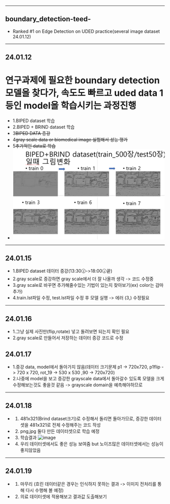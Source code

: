 
---
## boundary_detection-teed-
 -  Ranked #1 on Edge Detection on UDED practice(several image dataset 24.01.12)
---
## 24.01.12 

# 연구과제에 필요한 boundary detection 모델을 찾다가, 속도도 빠르고 uded data 1등인 model을 학습시키는 과정진행
- 1.BIPED dataset 학습 
- 2.BIPED + BRIND dataset 학습
- 3~~BIPED DATA 증강~~
- 4~~gray scale data or biomedical image 실험해서 성능 평가~~
- 5~~추가적인 data로 학습~~
- <img src="240112/TEED-main/TEED-main/checkpoints/스크린샷 2024-01-12 184036.png" alt="설명">
---
## 24.01.15
- 1.BIPED dataset 데이터 증강(13:30🕜->18:00🕡끝)
- 2.gray scale로 증강하면 gray scale에서 더 잘 나올까 생각 -> 코드 수정중
- 3.gray scale로 바꾸면 추가해줄수있는 기법이 있는지 찾아보기(ex) color는 감마추가)
- 4.train.lst파일 수정, test.lst파일 수정 후 모델 실행 -> 에러 (3,) 수정필요
---
## 24.01.16
- 1.그냥 실제 사진만(flip,rotate) 넣고 돌려보면 되는지 확인 필요
- 2.gray scale로 만들어서 저장하는 데이터 증강 코드로 수정 
## 24.01.17
- 1.증강 data, model에서 돌아가지 않음(데이터 크기문제 p1 -> 720x720, p1flip -> 720 x 720, rot_19 -> 530 x 530 ,90 -> 720x720)
- 2.나중에 model을 보고 증강한 grayscale data에서 돌아갈수 있도록 모델을 크게 수정해보는것도 좋을것 같음 -> grayscale domain을 예측해야하므로 
---
## 24.01.18
- 1. 481x321(Brind dataset크기)로 수정해서 돌리면 돌아가므로, 증강한 데이터셋을 481x321로 전체 수정해주는 코드 작성
- 2. png,jpg 둘다 만든 데이터셋으로 학습 예정
- 3. 학습결과
![image](https://github.com/Lee-ghwan-ho/boundary_detection-teed-/assets/114568122/11d7d3c4-d03e-4e1a-8af5-fb7eec27f3bb)
- 4. 우리 데이터셋에서도 좋은 성능 보여줌 but 노이즈많은 데이터셋에서는 성능이 좋지않았음 

---
## 24.01.19
- 1. 마무리 (흐린 데이터같은 경우는 인식하지 못하는 결과 -> 이미지 전처리를 통해 다시 수행해 볼 예정)
- 2. 의료 데이터셋에 적용해보고 결과값 도출해보기
